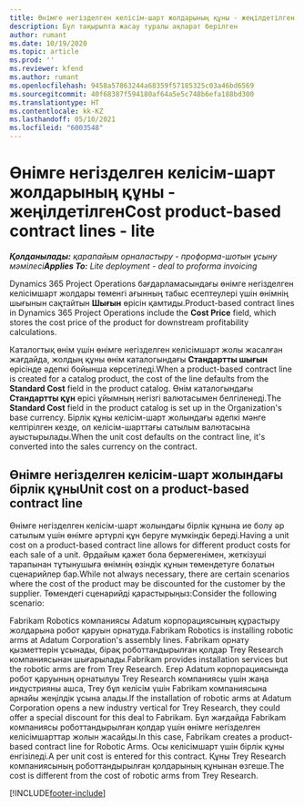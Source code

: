 ```yaml
---
title: Өнімге негізделген келісім-шарт жолдарының құны - жеңілдетілген
description: Бұл тақырыпта жасау туралы ақпарат берілген
author: rumant
ms.date: 10/19/2020
ms.topic: article
ms.prod: ''
ms.reviewer: kfend
ms.author: rumant
ms.openlocfilehash: 9458a57863244a68359f57185325c03a46bd6569
ms.sourcegitcommit: 40f68387f594180af64a5e5c748b6efa188bd300
ms.translationtype: HT
ms.contentlocale: kk-KZ
ms.lasthandoff: 05/10/2021
ms.locfileid: "6003548"
---
```

# <a name="cost-product-based-contract-lines---lite"></a><span data-ttu-id="2defd-103">Өнімге негізделген келісім-шарт жолдарының құны - жеңілдетілген</span><span class="sxs-lookup"><span data-stu-id="2defd-103">Cost product-based contract lines - lite</span></span>

<span data-ttu-id="2defd-104">_**Қолданылады:** қарапайым орналастыру - проформа-шотын ұсыну мәмілесі_</span><span class="sxs-lookup"><span data-stu-id="2defd-104">_**Applies To:** Lite deployment - deal to proforma invoicing_</span></span>


<span data-ttu-id="2defd-105">Dynamics 365 Project Operations бағдарламасындағы өнімге негізделген келісімшарт жолдары төменгі ағынның табыс есептеулері үшін өнімнің шығынын сақтайтын **Шығын** өрісін қамтиды.</span><span class="sxs-lookup"><span data-stu-id="2defd-105">Product-based contract lines in Dynamics 365 Project Operations include the **Cost Price** field, which stores the cost price of the product for downstream profitability calculations.</span></span>

<span data-ttu-id="2defd-106">Каталогтық өнім үшін өнімге негізделген келісімшарт жолы жасалған жағдайда, жолдың құны өнім каталогындағы **Стандартты шығын** өрісінде әдепкі бойынша көрсетіледі.</span><span class="sxs-lookup"><span data-stu-id="2defd-106">When a product-based contract line is created for a catalog product, the cost of the line defaults from the **Standard Cost** field in the product catalog.</span></span> <span data-ttu-id="2defd-107">Өнім каталогындағы **Стандартты құн** өрісі ұйымның негізгі валютасымен белгіленеді.</span><span class="sxs-lookup"><span data-stu-id="2defd-107">The **Standard Cost** field in the product catalog is set up in the Organization's base currency.</span></span> <span data-ttu-id="2defd-108">Бірлік құны келісім-шарт жолындағы әдепкі мәнге келтірілген кезде, ол келісім-шарттағы сатылым валютасына ауыстырылады.</span><span class="sxs-lookup"><span data-stu-id="2defd-108">When the unit cost defaults on the contract line, it's converted into the sales currency on the contract.</span></span>

## <a name="unit-cost-on-a-product-based-contract-line"></a><span data-ttu-id="2defd-109">Өнімге негізделген келісім-шарт жолындағы бірлік құны</span><span class="sxs-lookup"><span data-stu-id="2defd-109">Unit cost on a product-based contract line</span></span>

<span data-ttu-id="2defd-110">Өнімге негізделген келісім-шарт жолындағы бірлік құнына ие болу әр сатылым үшін өнімге әртүрлі құн беруге мүмкіндік береді.</span><span class="sxs-lookup"><span data-stu-id="2defd-110">Having a unit cost on a product-based contract line allows for different product costs for each sale of a unit.</span></span> <span data-ttu-id="2defd-111">Әрдайым қажет бола бермегенімен, жеткізуші тарапынан тұтынушыға өнімнің өзіндік құнын төмендетуге болатын сценарийлер бар.</span><span class="sxs-lookup"><span data-stu-id="2defd-111">While not always necessary, there are certain scenarios where the cost of the product may be discounted for the customer by the supplier.</span></span> <span data-ttu-id="2defd-112">Төмендегі сценарийді қарастырыңыз:</span><span class="sxs-lookup"><span data-stu-id="2defd-112">Consider the following scenario:</span></span>

<span data-ttu-id="2defd-113">Fabrikam Robotics компаниясы Adatum корпорациясының құрастыру жолдарына робот қаруын орнатуда.</span><span class="sxs-lookup"><span data-stu-id="2defd-113">Fabrikam Robotics is installing robotic arms at Adatum Corporation's assembly lines.</span></span> <span data-ttu-id="2defd-114">Fabrikam орнату қызметтерін ұсынады, бірақ роботтандырылған қолдар Trey Research компаниясынан шығарылады.</span><span class="sxs-lookup"><span data-stu-id="2defd-114">Fabrikam provides installation services but the robotic arms are from Trey Research.</span></span> <span data-ttu-id="2defd-115">Егер Adatum корпорациясында робот қаруының орнатылуы Trey Research компаниясы үшін жаңа индустрияны ашса, Trey бұл келісім үшін Fabrikam компаниясына арнайы жеңілдік ұсына алады.</span><span class="sxs-lookup"><span data-stu-id="2defd-115">If the installation of robotic arms at Adatum Corporation opens a new industry vertical for Trey Research, they could offer a special discount for this deal to Fabrikam.</span></span> <span data-ttu-id="2defd-116">Бұл жағдайда Fabrikam компаниясы роботтандырылған қолдар үшін өнімге негізделген келісімшарттар жолын жасайды.</span><span class="sxs-lookup"><span data-stu-id="2defd-116">In this case, Fabrikam creates a product-based contract line for Robotic Arms.</span></span> <span data-ttu-id="2defd-117">Осы келісімшарт үшін бірлік құны енгізіледі.</span><span class="sxs-lookup"><span data-stu-id="2defd-117">A per unit cost is entered for this contract.</span></span> <span data-ttu-id="2defd-118">Құны Trey Research компаниясының роботтандырылған қолдарының құнынан өзгеше.</span><span class="sxs-lookup"><span data-stu-id="2defd-118">The cost is different from the cost of robotic arms from Trey Research.</span></span>


[!INCLUDE[footer-include](../../includes/footer-banner.md)]
